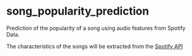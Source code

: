 # song_popularity_prediction

Prediction of the popularity of a song using audio features from Spotify Data.

The characteristics of the songs will be extracted from the [Spotify API](https://developer.spotify.com/documentation/web-api/)
